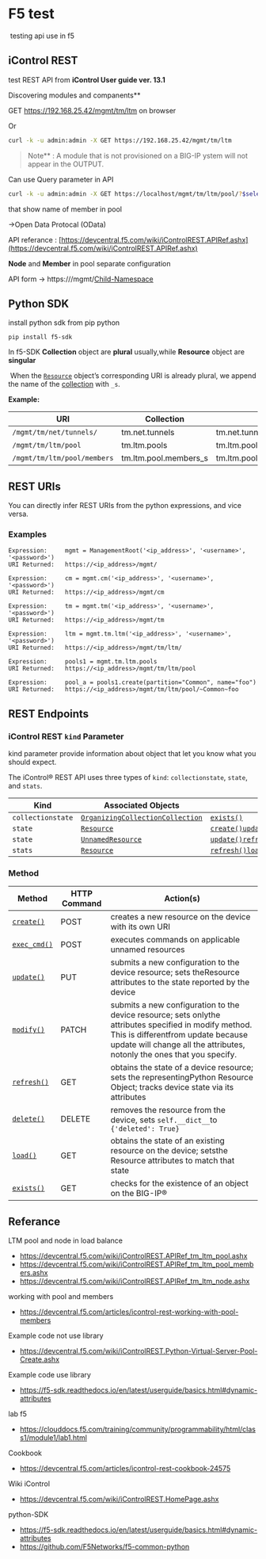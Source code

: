 # F5 test

​	testing api use in f5

## iControl REST

test REST API from **iControl User guide ver. 13.1** 

Discovering modules and companents**

GET https://192.168.25.42/mgmt/tm/ltm on browser

Or

```bash
curl -k -u admin:admin -X GET https://192.168.25.42/mgmt/tm/ltm
```

> Note** : A module that is not provisioned on a BIG-IP ystem will not appear in the OUTPUT.



Can use Query parameter in API

```bash
curl -k -u admin:admin -X GET https://localhost/mgmt/tm/ltm/pool/?$select=name
```

that show name of member in pool

->Open Data Protocal (OData)

API referance : [https://devcentral.f5.com/wiki/iControlREST.APIRef.ashx](https://devcentral.f5.com/wiki/iControlREST.APIRef.ashx)

**Node** and **Member** in pool separate configuration



API form -> https://<management-ip>/mgmt/[Child-Namespace](https://devcentral.f5.com/wiki/iControlREST.APIRef.ashx)





## Python SDK

install python sdk from pip python

```
pip install f5-sdk
```

In f5-SDK **Collection** object are **plural** usually,while **Resource** object are **singular**

​	When the [`Resource`](https://f5-sdk.readthedocs.io/en/latest/apidoc/f5.bigip.html#f5.bigip.resource.Resource) object’s corresponding URI is already plural, we append the name of the [collection](https://f5-sdk.readthedocs.io/en/latest/userguide/endpoints/collection.html#collection-section) with `_s`.

**Example:**

| URI                         | Collection            | Resource                      |
| --------------------------- | --------------------- | ----------------------------- |
| `/mgmt/tm/net/tunnels/`     | tm.net.tunnels        | tm.net.tunnels.tunnel         |
| `/mgmt/tm/ltm/pool`         | tm.ltm.pools          | tm.ltm.pools.pool             |
| `/mgmt/tm/ltm/pool/members` | tm.ltm.pool.members_s | tm.ltm.pool.members_s.members |

## REST URIs

You can directly infer REST URIs from the python expressions, and vice versa.

### Examples

```
Expression:     mgmt = ManagementRoot('<ip_address>', '<username>', '<password>')
URI Returned:   https://<ip_address>/mgmt/
```

```
Expression:     cm = mgmt.cm('<ip_address>', '<username>', '<password>')
URI Returned:   https://<ip_address>/mgmt/cm
```

```
Expression:     tm = mgmt.tm('<ip_address>', '<username>', '<password>')
URI Returned:   https://<ip_address>/mgmt/tm
```

```
Expression:     ltm = mgmt.tm.ltm('<ip_address>', '<username>', '<password>')
URI Returned:   https://<ip_address>/mgmt/tm/ltm/
```

```
Expression:     pools1 = mgmt.tm.ltm.pools
URI Returned:   https://<ip_address>/mgmt/tm/ltm/pool
```

```
Expression:     pool_a = pools1.create(partition="Common", name="foo")
URI Returned:   https://<ip_address>/mgmt/tm/ltm/pool/~Common~foo
```

## REST Endpoints

### iControl REST `kind` Parameter

kind parameter provide information about object that let you know what you should expect.

The iControl® REST API uses three types of `kind`: `collectionstate`, `state`, and `stats`.

| Kind              | Associated Objects                                           | Methods                                                      |
| ----------------- | ------------------------------------------------------------ | ------------------------------------------------------------ |
| `collectionstate` | [`OrganizingCollection`](https://f5-sdk.readthedocs.io/en/latest/apidoc/f5.bigip.html#f5.bigip.resource.OrganizingCollection)[`Collection`](https://f5-sdk.readthedocs.io/en/latest/apidoc/f5.bigip.html#f5.bigip.resource.Collection) | [`exists()`](https://f5-sdk.readthedocs.io/en/latest/apidoc/f5.bigip.html#f5.bigip.resource.Resource.exists) |
| `state`           | [`Resource`](https://f5-sdk.readthedocs.io/en/latest/apidoc/f5.bigip.html#f5.bigip.resource.Resource) | [`create()`](https://f5-sdk.readthedocs.io/en/latest/apidoc/f5.bigip.html#f5.bigip.resource.Resource.create)[`update()`](https://f5-sdk.readthedocs.io/en/latest/apidoc/f5.bigip.html#f5.bigip.resource.Resource.update)[`refresh()`](https://f5-sdk.readthedocs.io/en/latest/apidoc/f5.bigip.html#f5.bigip.resource.Resource.refresh)[`delete()`](https://f5-sdk.readthedocs.io/en/latest/apidoc/f5.bigip.html#f5.bigip.resource.Resource.delete)[`load()`](https://f5-sdk.readthedocs.io/en/latest/apidoc/f5.bigip.html#f5.bigip.resource.Resource.load)[`exists()`](https://f5-sdk.readthedocs.io/en/latest/apidoc/f5.bigip.html#f5.bigip.resource.Resource.exists) |
| `state`           | [`UnnamedResource`](https://f5-sdk.readthedocs.io/en/latest/apidoc/f5.bigip.html#f5.bigip.resource.UnnamedResource) | [`update()`](https://f5-sdk.readthedocs.io/en/latest/apidoc/f5.bigip.html#f5.bigip.resource.Resource.update)[`refresh()`](https://f5-sdk.readthedocs.io/en/latest/apidoc/f5.bigip.html#f5.bigip.resource.Resource.refresh)[`load()`](https://f5-sdk.readthedocs.io/en/latest/apidoc/f5.bigip.html#f5.bigip.resource.Resource.load)[`exists()`](https://f5-sdk.readthedocs.io/en/latest/apidoc/f5.bigip.html#f5.bigip.resource.Resource.exists) |
| `stats`           | [`Resource`](https://f5-sdk.readthedocs.io/en/latest/apidoc/f5.bigip.html#f5.bigip.resource.Resource) | [`refresh()`](https://f5-sdk.readthedocs.io/en/latest/apidoc/f5.bigip.html#f5.bigip.resource.Resource.refresh)[`load()`](https://f5-sdk.readthedocs.io/en/latest/apidoc/f5.bigip.html#f5.bigip.resource.Resource.load)[`exists()`](https://f5-sdk.readthedocs.io/en/latest/apidoc/f5.bigip.html#f5.bigip.resource.Resource.exists) |

### Method

| Method                                                       | HTTP Command | Action(s)                                                    |
| ------------------------------------------------------------ | ------------ | ------------------------------------------------------------ |
| [`create()`](https://f5-sdk.readthedocs.io/en/latest/apidoc/f5.bigip.html#f5.bigip.resource.Resource.create) | POST         | creates a new resource on the device with its own URI        |
| [`exec_cmd()`](https://f5-sdk.readthedocs.io/en/latest/apidoc/f5.bigip.html#f5.bigip.mixins.CommandExecutionMixin.exec_cmd) | POST         | executes commands on applicable unnamed resources            |
| [`update()`](https://f5-sdk.readthedocs.io/en/latest/apidoc/f5.bigip.html#f5.bigip.resource.Resource.update) | PUT          | submits a new configuration to the device resource; sets theResource attributes to the state reported by the device |
| [`modify()`](https://f5-sdk.readthedocs.io/en/latest/apidoc/f5.bigip.html#f5.bigip.resource.ResourceBase.modify) | PATCH        | submits a new configuration to the device resource; sets onlythe attributes specified in modify method. This is differentfrom update because update will change all the attributes, notonly the ones that you specify. |
| [`refresh()`](https://f5-sdk.readthedocs.io/en/latest/apidoc/f5.bigip.html#f5.bigip.resource.Resource.refresh) | GET          | obtains the state of a device resource; sets the representingPython Resource Object; tracks device state via its attributes |
| [`delete()`](https://f5-sdk.readthedocs.io/en/latest/apidoc/f5.bigip.html#f5.bigip.resource.Resource.delete) | DELETE       | removes the resource from the device, sets `self.__dict__`to `{'deleted': True}` |
| [`load()`](https://f5-sdk.readthedocs.io/en/latest/apidoc/f5.bigip.html#f5.bigip.resource.Resource.load) | GET          | obtains the state of an existing resource on the device; setsthe Resource attributes to match that state |
| [`exists()`](https://f5-sdk.readthedocs.io/en/latest/apidoc/f5.bigip.html#f5.bigip.resource.Resource.exists) | GET          | checks for the existence of an object on the BIG-IP®         |



## Referance

LTM pool and node in load balance

- https://devcentral.f5.com/wiki/iControlREST.APIRef_tm_ltm_pool.ashx
- https://devcentral.f5.com/wiki/iControlREST.APIRef_tm_ltm_pool_members.ashx
- https://devcentral.f5.com/wiki/iControlREST.APIRef_tm_ltm_node.ashx

working with pool and members

- https://devcentral.f5.com/articles/icontrol-rest-working-with-pool-members

Example code not use library

- https://devcentral.f5.com/wiki/iControlREST.Python-Virtual-Server-Pool-Create.ashx

Example code use library

- https://f5-sdk.readthedocs.io/en/latest/userguide/basics.html#dynamic-attributes

lab f5

- https://clouddocs.f5.com/training/community/programmability/html/class1/module1/lab1.html

Cookbook

- https://devcentral.f5.com/articles/icontrol-rest-cookbook-24575

Wiki iControl

- https://devcentral.f5.com/wiki/iControlREST.HomePage.ashx

python-SDK

- https://f5-sdk.readthedocs.io/en/latest/userguide/basics.html#dynamic-attributes
- https://github.com/F5Networks/f5-common-python

